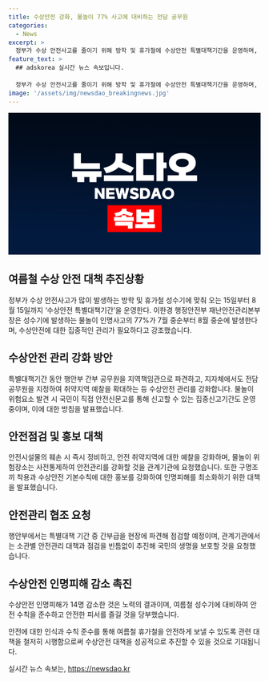 ```yaml
---
title: 수상안전 강화, 물놀이 77% 사고에 대비하는 전담 공무원
categories:
  - News
excerpt: >
  정부가 수상 안전사고를 줄이기 위해 방학 및 휴가철에 수상안전 특별대책기간을 운영하며, 강화된 안전관리에 최선을 다할 예정이다. 최근 5년간 여름철 성수기에 발생한 물놀이 인명사고가 많아, 특별대책기간 동안 행안부 간부 공무원과 지자체 공무원들이 현장 안전점검을 강화하고, 국민이 직접 안전신문고를 통해 신고할 수 있는 집중신고기간도 운영 중이다. 피서객들이 증가할 것으로 예상되는 폭염과 함께 안전관리가 더욱 필요하며, 관련 기관들은 안전대책과 점검을 빈틈없이 추진해 국민의 안전을 최우선으로 삼을 것을 당부하고 있다.
feature_text: >
  ## adskorea 실시간 뉴스 속보입니다.

  정부가 수상 안전사고를 줄이기 위해 방학 및 휴가철에 수상안전 특별대책기간을 운영하며, 강화된 안전관리에 최선을 다할 예정이다. 최근 5년간 여름철 성수기에 발생한 물놀이 인명사고가 많아, 특별대책기간 동안 행안부 간부 공무원과 지자체 공무원들이 현장 안전점검을 강화하고, 국민이 직접 안전신문고를 통해 신고할 수 있는 집중신고기간도 운영 중이다. 피서객들이 증가할 것으로 예상되는 폭염과 함께 안전관리가 더욱 필요하며, 관련 기관들은 안전대책과 점검을 빈틈없이 추진해 국민의 안전을 최우선으로 삼을 것을 당부하고 있다.
image: '/assets/img/newsdao_breakingnews.jpg'
---
```


<p><img src="/assets/img/newsdao_breakingnews.jpg" alt="adskorea 속보" /></p>

<h2 data-ke-size="size26">여름철 수상 안전 대책 추진상황</h2>

<p data-ke-size="size16">정부가 수상 안전사고가 많이 발생하는 방학 및 휴가철 성수기에 맞춰 오는 15일부터 8월 15일까지 ‘수상안전 특별대책기간’을 운영한다. 이한경 행정안전부 재난안전관리본부장은 성수기에 발생하는 물놀이 인명사고의 77%가 7월 중순부터 8월 중순에 발생한다며, 수상안전에 대한 집중적인 관리가 필요하다고 강조했습니다.</p>

<h2 data-ke-size="size26">수상안전 관리 강화 방안</h2>

<p data-ke-size="size16">특별대책기간 동안 행안부 간부 공무원을 지역책임관으로 파견하고, 지자체에서도 전담 공무원을 지정하여 취약지역 예찰을 확대하는 등 수상안전 관리를 강화합니다. 물놀이 위험요소 발견 시 국민이 직접 안전신문고를 통해 신고할 수 있는 집중신고기간도 운영 중이며, 이에 대한 방침을 발표했습니다.</p>

<h2 data-ke-size="size26">안전점검 및 홍보 대책</h2>

<p data-ke-size="size16">안전시설물의 훼손 시 즉시 정비하고, 안전 취약지역에 대한 예찰을 강화하며, 물놀이 위험장소는 사전통제하여 안전관리를 강화할 것을 관계기관에 요청했습니다. 또한 구명조끼 착용과 수상안전 기본수칙에 대한 홍보를 강화하여 인명피해를 최소화하기 위한 대책을 발표했습니다.</p>

<h2 data-ke-size="size26">안전관리 협조 요청</h2>

<p data-ke-size="size16">행안부에서는 특별대책 기간 중 간부급을 현장에 파견해 점검할 예정이며, 관계기관에서는 소관별 안전관리 대책과 점검을 빈틈없이 추진해 국민의 생명을 보호할 것을 요청했습니다.</p>

<h2 data-ke-size="size26">수상안전 인명피해 감소 촉진</h2>

<p data-ke-size="size16">수상안전 인명피해가 14명 감소한 것은 노력의 결과이며, 여름철 성수기에 대비하여 안전 수칙을 준수하고 안전한 피서를 즐길 것을 당부했습니다.</p>

<p data-ke-size="size16">안전에 대한 인식과 수칙 준수를 통해 여름철 휴가철을 안전하게 보낼 수 있도록 관련 대책을 철저히 시행함으로써 수상안전 대책을 성공적으로 추진할 수 있을 것으로 기대됩니다.</p>
실시간 뉴스 속보는, <a href="https://newsdao.kr" rel="dofollow">https://newsdao.kr</a>


